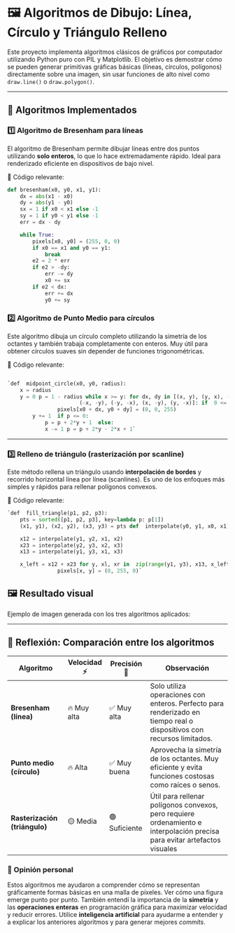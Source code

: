 # 🖼️ Algoritmos de Dibujo: Línea, Círculo y Triángulo Relleno

Este proyecto implementa algoritmos clásicos de gráficos por computador utilizando Python puro con PIL y Matplotlib. El objetivo es demostrar cómo se pueden generar primitivas gráficas básicas (líneas, círculos, polígonos) directamente sobre una imagen, sin usar funciones de alto nivel como `draw.line()` o `draw.polygon()`.

---

## 📌 Algoritmos Implementados

### 1️⃣ **Algoritmo de Bresenham para líneas**

El algoritmo de Bresenham permite dibujar líneas entre dos puntos utilizando **solo enteros**, lo que lo hace extremadamente rápido. Ideal para renderizado eficiente en dispositivos de bajo nivel.

📎 Código relevante:
```python
def bresenham(x0, y0, x1, y1):
    dx = abs(x1 - x0)
    dy = abs(y1 - y0)
    sx = 1 if x0 < x1 else -1
    sy = 1 if y0 < y1 else -1
    err = dx - dy

    while True:
        pixels[x0, y0] = (255, 0, 0)
        if x0 == x1 and y0 == y1:
            break
        e2 = 2 * err
        if e2 > -dy:
            err -= dy
            x0 += sx
        if e2 < dx:
            err += dx
            y0 += sy 

```
### 2️⃣ **Algoritmo de Punto Medio para círculos**

Este algoritmo dibuja un círculo completo utilizando la simetría de los octantes y también trabaja completamente con enteros. Muy útil para obtener círculos suaves sin depender de funciones trigonométricas.

📎 Código relevante:

```python

`def  midpoint_circle(x0, y0, radius):
    x = radius
    y = 0 p = 1 - radius while x >= y: for dx, dy in [(x, y), (y, x), (-x, y), (-y, x),
                       (-x, -y), (-y, -x), (x, -y), (y, -x)]: if  0 <= x0 + dx < width and  0 <= y0 + dy < height:
                pixels[x0 + dx, y0 + dy] = (0, 0, 255)
        y += 1  if p <= 0:
            p = p + 2*y + 1  else:
            x -= 1 p = p + 2*y - 2*x + 1` 
```

----------

### 3️⃣ **Relleno de triángulo (rasterización por scanline)**

Este método rellena un triángulo usando **interpolación de bordes** y recorrido horizontal línea por línea (scanlines). Es uno de los enfoques más simples y rápidos para rellenar polígonos convexos.

📎 Código relevante:
```python
`def  fill_triangle(p1, p2, p3):
    pts = sorted([p1, p2, p3], key=lambda p: p[1])
    (x1, y1), (x2, y2), (x3, y3) = pts def  interpolate(y0, y1, x0, x1): if y1 - y0 == 0: return [] return [int(x0 + (x1 - x0) * (y - y0) / (y1 - y0)) for y in  range(y0, y1)]

    x12 = interpolate(y1, y2, x1, x2)
    x23 = interpolate(y2, y3, x2, x3)
    x13 = interpolate(y1, y3, x1, x3)

    x_left = x12 + x23 for y, xl, xr in  zip(range(y1, y3), x13, x_left): for x in  range(min(xl, xr), max(xl, xr)): if  0 <= x < width and  0 <= y < height:
                pixels[x, y] = (0, 255, 0)` 
```

## 🖼️ Resultado visual

Ejemplo de imagen generada con los tres algoritmos aplicados:


----------

## 🧠 Reflexión: Comparación entre los algoritmos

| Algoritmo                  | Velocidad ⚡ | Precisión 📐 | Observación                                                                                                                                 |
|----------------------------|--------------|--------------|---------------------------------------------------------------------------------------------------------------------------------------------|
| **Bresenham (línea)**      | 🔥 Muy alta  | ✅ Muy alta  | Solo utiliza operaciones con enteros. Perfecto para renderizado en tiempo real o dispositivos con recursos limitados.                     |
| **Punto medio (círculo)**  | 🔥 Alta      | ✅ Muy buena | Aprovecha la simetría de los octantes. Muy eficiente y evita funciones costosas como raíces o senos.                                       |
| **Rasterización (triángulo)** | 🟡 Media  | 🟢 Suficiente | Útil para rellenar polígonos convexos, pero requiere ordenamiento e interpolación precisa para evitar artefactos visuales


### 💬 Opinión personal

Estos algoritmos me ayudaron a comprender cómo se representan gráficamente formas básicas en una malla de píxeles. Ver cómo una figura emerge punto por punto.
También entendí la importancia de la **simetría** y las **operaciones enteras** en programación gráfica para maximizar velocidad y reducir errores. Utilice **inteligencia artificial** para ayudarme a entender y a explicar los anteriores algoritmos y para generar mejores *commits*.